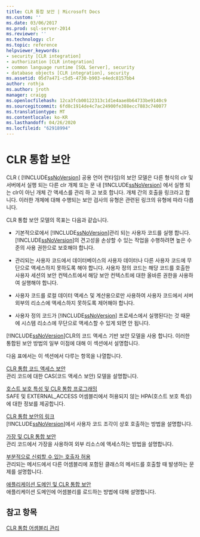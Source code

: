 ```yaml
---
title: CLR 통합 보안 | Microsoft Docs
ms.custom: ''
ms.date: 03/06/2017
ms.prod: sql-server-2014
ms.reviewer: ''
ms.technology: clr
ms.topic: reference
helpviewer_keywords:
- security [CLR integration]
- authorization [CLR integration]
- common language runtime [SQL Server], security
- database objects [CLR integration], security
ms.assetid: 05d7a471-c5d5-4730-b903-e4edc8157bb4
author: rothja
ms.author: jroth
manager: craigg
ms.openlocfilehash: 12ca3fcb00122313c1d1e4aae8b64733be9140c9
ms.sourcegitcommit: 6fd8c1914de4c7ac24900fe388ecc7883c740077
ms.translationtype: MT
ms.contentlocale: ko-KR
ms.lasthandoff: 04/26/2020
ms.locfileid: "62918994"
---
```

# <a name="clr-integration-security"></a>CLR 통합 보안
  CLR ( [!INCLUDE[ssNoVersion](../../../includes/dnprdnshort-md.md)] 공용 언어 런타임)의 보안 모델은 다른 형식의 clr 및 서버에서 실행 되는 다른 clr 개체 또는 문 내 [!INCLUDE[ssNoVersion](../../../includes/tsql-md.md)] 에서 실행 되는 clr이 아닌 개체 간 액세스를 관리 하 고 보호 합니다. 개체 간의 호출을 링크라고 합니다. 이러한 개체에 대해 수행되는 보안 검사의 유형은 관련된 링크의 유형에 따라 다릅니다.  
  
 CLR 통합 보안 모델의 목표는 다음과 같습니다.  
  
-   기본적으로에서 [!INCLUDE[ssNoVersion](../../../includes/ssnoversion-md.md)]관리 되는 사용자 코드를 실행 합니다. [!INCLUDE[ssNoVersion](../../../includes/ssnoversion-md.md)]의 견고성을 손상할 수 있는 작업을 수행하려면 높은 수준의 사용 권한으로 보호해야 합니다.  
  
-   관리되는 사용자 코드에서 데이터베이스의 사용자 데이터나 다른 사용자 코드에 무단으로 액세스하지 못하도록 해야 합니다. 사용자 정의 코드는 해당 코드를 호출한 사용자 세션의 보안 컨텍스트에서 해당 보안 컨텍스트에 대한 올바른 권한을 사용하여 실행해야 합니다.  
  
-   사용자 코드를 로컬 데이터 액세스 및 계산용으로만 사용하여 사용자 코드에서 서버 외부의 리소스에 액세스하지 못하도록 제어해야 합니다.  
  
-   사용자 정의 코드가 [!INCLUDE[ssNoVersion](../../../includes/ssnoversion-md.md)] 프로세스에서 실행된다는 것 때문에 시스템 리소스에 무단으로 액세스할 수 있게 되면 안 됩니다.  
  
 [!INCLUDE[ssNoVersion](../../../includes/ssnoversion-md.md)]CLR의 코드 액세스 기반 보안 모델을 사용 합니다. 이러한 통합된 보안 방법의 일부 이점에 대해 이 섹션에서 설명합니다.  
  
 다음 표에서는 이 섹션에서 다루는 항목을 나열합니다.  
  
 [CLR 통합 코드 액세스 보안](clr-integration-code-access-security.md)  
 관리 코드에 대한 CAS(코드 액세스 보안) 모델을 설명합니다.  
  
 [호스트 보호 특성 및 CLR 통합 프로그래밍](../../clr-integration-security-host-protection-attributes/host-protection-attributes-and-clr-integration-programming.md)  
 SAFE 및 EXTERNAL_ACCESS 어셈블리에서 허용되지 않는 HPA(호스트 보호 특성)에 대한 정보를 제공합니다.  
  
 [CLR 통합 보안의 링크](../../../database-engine/dev-guide/links-in-clr-integration-security.md)  
 [!INCLUDE[ssNoVersion](../../../includes/ssnoversion-md.md)]에서 사용자 코드 조각이 상호 호출하는 방법을 설명합니다.  
  
 [가장 및 CLR 통합 보안](../../../database-engine/dev-guide/impersonation-and-clr-integration-security.md)  
 관리 코드에서 가장을 사용하여 외부 리소스에 액세스하는 방법을 설명합니다.  
  
 [부분적으로 신뢰할 수 있는 호출자 허용](../../../database-engine/dev-guide/allowing-partially-trusted-callers.md)  
 관리되는 메서드에서 다른 어셈블리에 포함된 클래스의 메서드를 호출할 때 발생하는 문제를 설명합니다.  
  
 [애플리케이션 도메인 및 CLR 통합 보안](../../../database-engine/dev-guide/application-domains-and-clr-integration-security.md)  
 애플리케이션 도메인에 어셈블리를 로드하는 방법에 대해 설명합니다.  
  
## <a name="see-also"></a>참고 항목  
 [CLR 통합 어셈블리 관리](../assemblies/managing-clr-integration-assemblies.md)  
  
  
